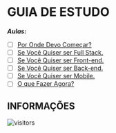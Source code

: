 # GUIA DE ESTUDO

***Aulas:***

- [ ] [Por Onde Devo Começar?](#)
- [ ] [Se Você Quiser ser Full Stack.](#)
- [ ] [Se Você Quiser ser Front-end.](#)
- [ ] [Se Você Quiser ser Back-end.](#)
- [ ] [Se Você Quiser ser Mobile.](#)
- [ ] [O que Fazer Agora?](#)

## INFORMAÇÕES

![visitors](https://visitor-badge.glitch.me/badge?page_id=Devsgeeknerd.guia-de-estudo-orientacao "Total de Visitas")
